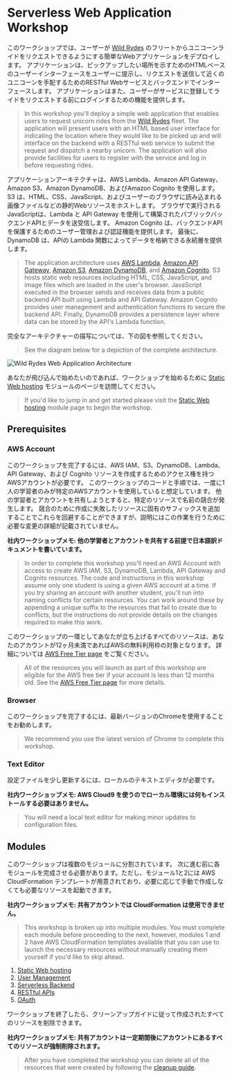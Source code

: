 # Serverless Web Application Workshop

このワークショップでは、ユーザーが [Wild Rydes](http://www.wildrydes.com/) のフリートからユニコーンライドをリクエストできるようにする簡単なWebアプリケーションをデプロイします。 アプリケーションは、ピックアップしたい場所を示すためのHTMLベースのユーザーインターフェースをユーザーに提示し、リクエストを送信して近くのユニコーンを手配するためのRESTful Webサービスとバックエンドでインターフェースします。 アプリケーションはまた、ユーザーがサービスに登録してライドをリクエストする前にログインするための機能を提供します。

> In this workshop you'll deploy a simple web application that enables users to request unicorn rides from the [Wild Rydes](http://www.wildrydes.com/) fleet. The application will present users with an HTML based user interface for indicating the location where they would like to be picked up and will interface on the backend with a RESTful web service to submit the request and dispatch a nearby unicorn. The application will also provide facilities for users to register with the service and log in before requesting rides.

アプリケーションアーキテクチャは、AWS Lambda、Amazon API Gateway、Amazon S3、Amazon DynamoDB、およびAmazon Cognito を使用します。 S3 は、HTML、CSS、JavaScript、およびユーザーのブラウザに読み込まれる画像ファイルなどの静的Webリソースをホストします。 ブラウザで実行されるJavaScriptは、Lambda と API Gateway を使用して構築されたパブリックバックエンドAPIとデータを送受信します。 Amazon Cognito は、バックエンドAPIを保護するためのユーザー管理および認証機能を提供します。 最後に、DynamoDB は、APIの Lambda 関数によってデータを格納できる永続層を提供します。

> The application architecture uses [AWS Lambda](https://aws.amazon.com/lambda/), [Amazon API Gateway](https://aws.amazon.com/api-gateway/), [Amazon S3](https://aws.amazon.com/s3/), [Amazon DynamoDB](https://aws.amazon.com/dynamodb/), and [Amazon Cognito](https://aws.amazon.com/cognito/). S3 hosts static web resources including HTML, CSS, JavaScript, and image files which are loaded in the user's browser. JavaScript executed in the browser sends and receives data from a public backend API built using Lambda and API Gateway. Amazon Cognito provides user management and authentication functions to secure the backend API. Finally, DynamoDB provides a  persistence layer where data can be stored by the API's Lambda function.

完全なアーキテクチャーの描写については、下の図を参照してください。

> See the diagram below for a depiction of the complete architecture.

![Wild Rydes Web Application Architecture](images/wildrydes-complete-architecture.png)

あなたが飛び込んで始めたいのであれば、ワークショップを始めるために [Static Web hosting](1_StaticWebHosting/README_jp.md) モジュールのページを訪問してください。

> If you'd like to jump in and get started please visit the [Static Web hosting](1_StaticWebHosting/README_jp.md) module page to begin the workshop.

## Prerequisites

### AWS Account

このワークショップを完了するには、AWS IAM、S3、DynamoDB、Lambda、API Gateway、および Cognito リソースを作成するためのアクセス権を持つAWSアカウントが必要です。 このワークショップのコードと手順では、一度に1人の学習者のみが特定のAWSアカウントを使用していると想定しています。 他の学習者とアカウントを共有しようとすると、特定のリソースで名前の競合が発生します。 競合のために作成に失敗したリソースに固有のサフィックスを追加することでこれらを回避することができますが、説明にはこの作業を行うために必要な変更の詳細が記載されていません。

**社内ワークショップメモ: 他の学習者とアカウントを共有する前提で日本語訳ドキュメントを書いています。**

> In order to complete this workshop you'll need an AWS Account with access to create AWS IAM, S3, DynamoDB, Lambda, API Gateway and Cognito resources. The code and instructions in this workshop assume only one student is using a given AWS account at a time. If you try sharing an account with another student, you'll run into naming conflicts for certain resources. You can work around these by appending a unique suffix to the resources that fail to create due to conflicts, but the instructions do not provide details on the changes required to make this work.

このワークショップの一環としてあなたが立ち上げるすべてのリソースは、あなたのアカウントが12ヶ月未満であればAWSの無料利用枠の対象となります。 詳細については [AWS Free Tier page](https://aws.amazon.com/free/) をご覧ください。

> All of the resources you will launch as part of this workshop are eligible for the AWS free tier if your account is less than 12 months old. See the [AWS Free Tier page](https://aws.amazon.com/free/) for more details.

### Browser

このワークショップを完了するには、最新バージョンのChromeを使用することをお勧めします。

> We recommend you use the latest version of Chrome to complete this workshop.

### Text Editor

設定ファイルを少し更新するには、ローカルのテキストエディタが必要です。

**社内ワークショップメモ: AWS Cloud9 を使うのでローカル環境には何もインストールする必要はありません。**

> You will need a local text editor for making minor updates to configuration files.

## Modules

このワークショップは複数のモジュールに分割されています。 次に進む前に各モジュールを完成させる必要があります。ただし、モジュール1と2には AWS CloudFormation テンプレートが用意されており、必要に応じて手動で作成しなくても必要なリソースを起動できます。

**社内ワークショップメモ: 共有アカウントでは CloudFormation は使用できません。**

> This workshop is broken up into multiple modules. You must complete each module before proceeding to the next, however, modules 1 and 2 have AWS CloudFormation templates available that you can use to launch the necessary resources without manually creating them yourself if you'd like to skip ahead.

1. [Static Web hosting](1_StaticWebHosting/README_jp.md)
2. [User Management](2_UserManagement/README_jp.md)
3. [Serverless Backend](3_ServerlessBackend/README_jp.md)
4. [RESTful APIs](4_RESTfulAPIs/README_jp.md)
5. [OAuth](5_OAuth/README_jp.md)

ワークショップを終了したら、クリーンアップガイドに従って作成されたすべてのリソースを削除できます。

**社内ワークショップメモ: 共有アカウントは一定期間後にアカウントにあるすべてのリソースが強制削除されます。**

> After you have completed the workshop you can delete all of the resources that were created by following the [cleanup guide](9_CleanUp).
